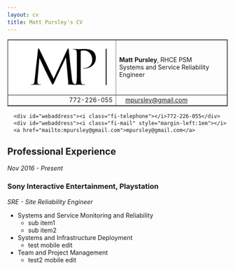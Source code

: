 ```yaml
---
layout: cv
title: Matt Pursley's CV
---
```


<center><table width="600" border="1">
  <tr>
    <td align="right">
      <img src="assets/matt pursley resume logo v2 cropped.png" width="300">
    </td>
    <td align="left">
      <b>Matt Pursley</b>, RHCE PSM<br>Systems and Service Reliability Engineer
    </td>
  </tr>
  <tr>
    <td align="right"> 
      <div id="webaddress"><i class="fi-telephone"></i>772-226-055</div> 
    </td>
    <td align="left"> 
      <div id="webaddress"><i class="fi-mail" style="margin-left:1em"></i> 
      <a href="mailto:mpursley@gmail.com">mpursley@gmail.com</a> 
      </div> 
    </td>
  </tr>
</table>
</center>

      <div id="webaddress"><i class="fi-telephone"></i>772-226-055</div> 
      <div id="webaddress"><i class="fi-mail" style="margin-left:1em"></i> 
      <a href="mailto:mpursley@gmail.com">mpursley@gmail.com</a> 



## Professional Experience

_Nov 2016 - Present_
### __Sony Interactive Entertainment, Playstation__
_SRE - Site Reliability Engineer_

* Systems and Service Monitoring and Reliability
  * sub item1
  * sub item2
* Systems and Infrastructure Deployment
  * test mobile edit
* Team and Project Management
  * test2 mobile edit
